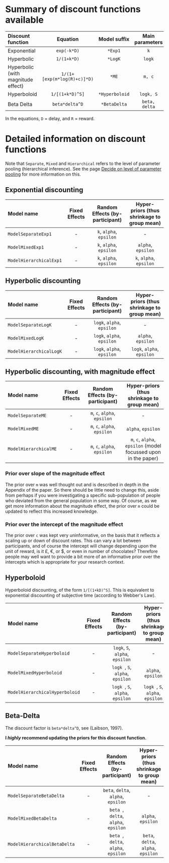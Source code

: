# Summary of discount functions available

|  Discount function    | Equation | Model suffix | Main parameters |
| :---         |     :---:             |         :---:  |  :---:  |
| Exponential  |  `exp(-k*D)`  | `*Exp1`  | `k` |
| Hyperbolic  |  `1/(1+k*D)`  | `*LogK`  | `logk` |
| Hyperbolic (with magnitude effect)  |  `1/(1+[exp(m*log(R)+c)]*D)`  | `*ME`  | `m, c` |
| Hyperboloid  |  `1/[(1+k*D)^S]`  | `*Hyperboloid`  | `logk, S` |
| Beta Delta  |  `beta*delta^D`  | `*BetaDelta`  | `beta, delta` |

In the equations, `D` = delay, and `R` = reward.

# Detailed information on discount functions

Note that `Separate`, `Mixed` and `Hierarchical` refers to the level of parameter pooling (hierarchical inference). See the page [Decide on level of parameter pooling](https://github.com/drbenvincent/delay-discounting-analysis/wiki/Decide-on-level-of-hierarchical-inference) for more information on this.

## Exponential discounting

|  Model name    | Fixed Effects | Random Effects (by-participant) | Hyper-priors (thus shrinkage to group mean) |
| :---         |     :---:             |         :---:  |  :---:  |
| `ModelSeparateExp1`  |  -  | `k`, `alpha`, `epsilon`  | - |
| `ModelMixedExp1`   |  -  | `k`, `alpha`, `epsilon`  | `alpha`, `epsilon` |
| `ModelHierarchicalExp1`  |  -  | `k`, `alpha`, `epsilon`  | `k`, `alpha`, `epsilon` |

## Hyperbolic discounting

|  Model name    | Fixed Effects | Random Effects (by-participant) | Hyper-priors (thus shrinkage to group mean) |
| :---         |     :---:             |         :---:  |  :---:  |
| `ModelSeparateLogK`  |  -  | `logk`, `alpha`, `epsilon`  | - |
| `ModelMixedLogK`   |  -  | `logk`, `alpha`, `epsilon`  | `alpha`, `epsilon` |
| `ModelHierarchicalLogK`  |  -  | `logk`, `alpha`, `epsilon`  | `logk`, `alpha`, `epsilon` |

## Hyperbolic discounting, with magnitude effect

|  Model name    | Fixed Effects | Random Effects (by-participant) | Hyper-priors (thus shrinkage to group mean) |
| :---         |     :---:             |         :---:  |  :---:  |
| `ModelSeparateME `  |  -  | `m`, `c`, `alpha`, `epsilon`  | - |
| `ModelMixedME`  |  -  | `m`, `c`, `alpha`, `epsilon`  | `alpha`, `epsilon` |
| `ModelHierarchicalME`  |  -  | `m`, `c`, `alpha`, `epsilon`  | `m`, `c`, `alpha`, `epsilon` (model focussed upon in the paper) |

### Prior over slope of the magnitude effect
The prior over `m` was well thought out and is described in depth in the Appendix of the paper. So there should be little need to change this, aside from perhaps if you were investigating a specific sub-population of people who deviated from the general population in some way. Of course, as we get more information about the magnitude effect, the prior over `m` could be updated to reflect this increased knowledge.

### Prior over the intercept of the magnitude effect
The prior over `c` was kept very uninformative, on the basis that it reflects a scaling up or down of discount rates. This can vary a lot between participants, and of course the intercept will change depending upon the unit of reward, is it £, €, or $, or even in number of chocolates? Therefore people may well want to provide a bit more of an informative prior over the intercepts which is appropriate for your research context.

## Hyperboloid
Hyperboloid discounting, of the form `1/[(1+kD)^S]`. This is equivalent to exponential discounting of subjective time (according to Webber's Law).

|  Model name    | Fixed Effects | Random Effects (by-participant) | Hyper-priors (thus shrinkage to group mean) |
| :---         |     :---:             |         :---:  |  :---:  |
| `ModelSeparateHyperboloid`  |  -  | `logk`, `S`, `alpha`, `epsilon`  | - |
| `ModelMixedHyperboloid`  |  -  | `logk `, `S`, `alpha`, `epsilon`  | `alpha`, `epsilon` |
| `ModelHierarchicalHyperboloid`  |  -  | `logk `, `S`, `alpha`, `epsilon`  | `logk `, `S`, `alpha`, `epsilon`|

## Beta-Delta
The discount factor is `beta*delta^D`, see (Laibson, 1997).

**I _highly_ recommend updating the priors for this discount function.**

|  Model name    | Fixed Effects | Random Effects (by-participant) | Hyper-priors (thus shrinkage to group mean) |
| :---         |     :---:             |         :---:  |  :---:  |
| `ModelSeparateBetaDelta`  |  -  | `beta`, `delta`, `alpha`, `epsilon`  | - |
| `ModelMixedBetaDelta`  |  -  | `beta `, `delta`, `alpha`, `epsilon`  | `alpha`, `epsilon` |
| `ModelHierarchicalBetaDelta`  |  -  | `beta `, `delta`, `alpha`, `epsilon`  | `beta`, `delta`, `alpha`, `epsilon`|
